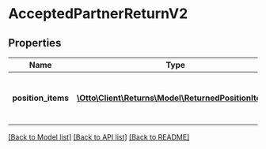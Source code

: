# AcceptedPartnerReturnV2

## Properties
Name | Type | Description | Notes
------------ | ------------- | ------------- | -------------
**position_items** | [**\Otto\Client\Returns\Model\ReturnedPositionItem[]**](ReturnedPositionItem.md) | List of all the items received from partner | 

[[Back to Model list]](../../README.md#documentation-for-models) [[Back to API list]](../../README.md#documentation-for-api-endpoints) [[Back to README]](../../README.md)


